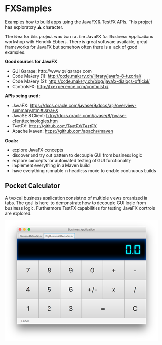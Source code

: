 # FXSamples
Examples how to build apps using the JavaFX & TestFX APIs.
This project has exploratory :warning: character.

The idea for this project was born at the JavaFX for Business Applications workshop with Hendrik Ebbers. There is great software available, great frameworks for JavaFX but somehow often there is a lack of good examples.

**Good sources for JavaFX**
 * GUI Garage: http://www.guigarage.com
 * Code Makery (1): http://code.makery.ch/library/javafx-8-tutorial/
 * Code Makery (2): http://code.makery.ch/blog/javafx-dialogs-official/
 * ControlsFX: http://fxexperience.com/controlsfx/

**APIs being used:**
 * JavaFX: https://docs.oracle.com/javase/9/docs/api/overview-summary.html#JavaFX
 * JavaSE 8 Client: http://docs.oracle.com/javase/8/javase-clienttechnologies.htm
 * TestFX: https://github.com/TestFX/TestFX
 * Apache Maven: https://github.com/apache/maven

**Goals:**
 * explore JavaFX concepts
 * discover and try out pattern to decouple GUI from business logic
 * explore concepts for automated testing of GUI functionality
 * implement everything in a Maven build
 * have everything runnable in headless mode to enable continuous builds

## Pocket Calculator ##
A typical business application consisting of multiple views organized in tabs.
The goal is here, to demonstrate how to decouple GUI logic from business logic. 
Furthermore TestFX capabilities for testing JavaFX controls are explored.

![Screenshot](https://github.com/Oliver-Loeffler/FXSamples/blob/master/pages/PocketCalculator.png)
